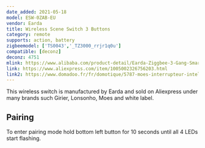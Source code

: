 ```yaml
---
date_added: 2021-05-18
model: ESW-0ZAB-EU
vendor: Earda
title: Wireless Scene Switch 3 Buttons
category: remote
supports: action, battery
zigbeemodel: ['TS0043','_TZ3000_rrjr1q0u']
compatible: [deconz]
deconz: 4751
mlink: https://www.alibaba.com/product-detail/Earda-Ziggbee-3-Gang-Smart-Wall_1600101179511.html
link: https://www.aliexpress.com/item/1005002326756203.html
link2: https://www.domadoo.fr/fr/domotique/5787-moes-interrupteur-intelligent-sans-fil-zigbee-3-boutons.html
---
```

This wireless switch is manufactured by Earda and sold on Aliexpress under many brands such Girier, Lonsonho, Moes and white label. 

## Pairing 
To enter pairing mode hold bottom left button for 10 seconds until all 4 LEDs start flashing.